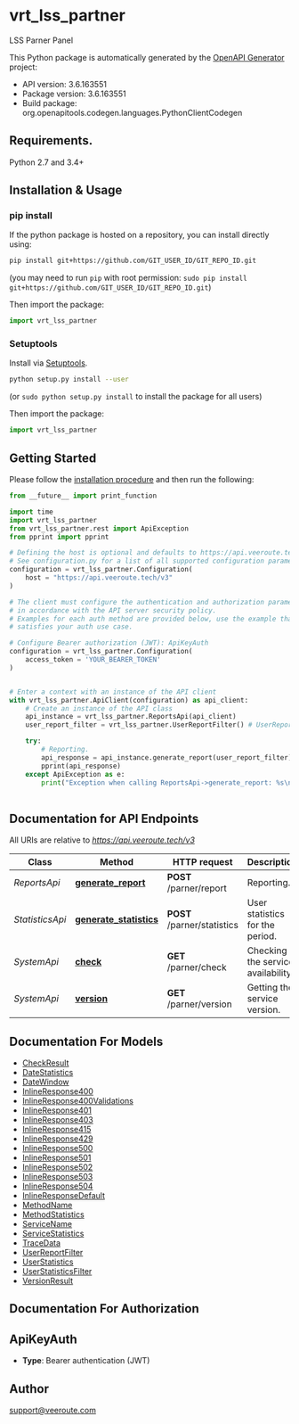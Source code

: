 # vrt_lss_partner
LSS Parner Panel

This Python package is automatically generated by the [OpenAPI Generator](https://openapi-generator.tech) project:

- API version: 3.6.163551
- Package version: 3.6.163551
- Build package: org.openapitools.codegen.languages.PythonClientCodegen

## Requirements.

Python 2.7 and 3.4+

## Installation & Usage
### pip install

If the python package is hosted on a repository, you can install directly using:

```sh
pip install git+https://github.com/GIT_USER_ID/GIT_REPO_ID.git
```
(you may need to run `pip` with root permission: `sudo pip install git+https://github.com/GIT_USER_ID/GIT_REPO_ID.git`)

Then import the package:
```python
import vrt_lss_partner
```

### Setuptools

Install via [Setuptools](http://pypi.python.org/pypi/setuptools).

```sh
python setup.py install --user
```
(or `sudo python setup.py install` to install the package for all users)

Then import the package:
```python
import vrt_lss_partner
```

## Getting Started

Please follow the [installation procedure](#installation--usage) and then run the following:

```python
from __future__ import print_function

import time
import vrt_lss_partner
from vrt_lss_partner.rest import ApiException
from pprint import pprint

# Defining the host is optional and defaults to https://api.veeroute.tech/v3
# See configuration.py for a list of all supported configuration parameters.
configuration = vrt_lss_partner.Configuration(
    host = "https://api.veeroute.tech/v3"
)

# The client must configure the authentication and authorization parameters
# in accordance with the API server security policy.
# Examples for each auth method are provided below, use the example that
# satisfies your auth use case.

# Configure Bearer authorization (JWT): ApiKeyAuth
configuration = vrt_lss_partner.Configuration(
    access_token = 'YOUR_BEARER_TOKEN'
)


# Enter a context with an instance of the API client
with vrt_lss_partner.ApiClient(configuration) as api_client:
    # Create an instance of the API class
    api_instance = vrt_lss_partner.ReportsApi(api_client)
    user_report_filter = vrt_lss_partner.UserReportFilter() # UserReportFilter | Report filter.

    try:
        # Reporting.
        api_response = api_instance.generate_report(user_report_filter)
        pprint(api_response)
    except ApiException as e:
        print("Exception when calling ReportsApi->generate_report: %s\n" % e)
    
```

## Documentation for API Endpoints

All URIs are relative to *https://api.veeroute.tech/v3*

Class | Method | HTTP request | Description
------------ | ------------- | ------------- | -------------
*ReportsApi* | [**generate_report**](docs/ReportsApi.md#generate_report) | **POST** /parner/report | Reporting.
*StatisticsApi* | [**generate_statistics**](docs/StatisticsApi.md#generate_statistics) | **POST** /parner/statistics | User statistics for the period.
*SystemApi* | [**check**](docs/SystemApi.md#check) | **GET** /parner/check | Checking the service availability.
*SystemApi* | [**version**](docs/SystemApi.md#version) | **GET** /parner/version | Getting the service version.


## Documentation For Models

 - [CheckResult](docs/CheckResult.md)
 - [DateStatistics](docs/DateStatistics.md)
 - [DateWindow](docs/DateWindow.md)
 - [InlineResponse400](docs/InlineResponse400.md)
 - [InlineResponse400Validations](docs/InlineResponse400Validations.md)
 - [InlineResponse401](docs/InlineResponse401.md)
 - [InlineResponse403](docs/InlineResponse403.md)
 - [InlineResponse415](docs/InlineResponse415.md)
 - [InlineResponse429](docs/InlineResponse429.md)
 - [InlineResponse500](docs/InlineResponse500.md)
 - [InlineResponse501](docs/InlineResponse501.md)
 - [InlineResponse502](docs/InlineResponse502.md)
 - [InlineResponse503](docs/InlineResponse503.md)
 - [InlineResponse504](docs/InlineResponse504.md)
 - [InlineResponseDefault](docs/InlineResponseDefault.md)
 - [MethodName](docs/MethodName.md)
 - [MethodStatistics](docs/MethodStatistics.md)
 - [ServiceName](docs/ServiceName.md)
 - [ServiceStatistics](docs/ServiceStatistics.md)
 - [TraceData](docs/TraceData.md)
 - [UserReportFilter](docs/UserReportFilter.md)
 - [UserStatistics](docs/UserStatistics.md)
 - [UserStatisticsFilter](docs/UserStatisticsFilter.md)
 - [VersionResult](docs/VersionResult.md)


## Documentation For Authorization


## ApiKeyAuth

- **Type**: Bearer authentication (JWT)


## Author

support@veeroute.com


